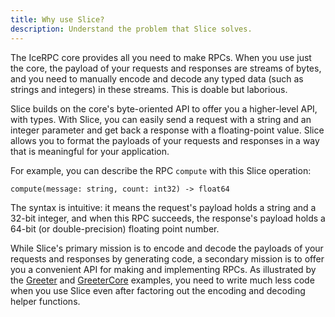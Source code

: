 ```yaml
---
title: Why use Slice?
description: Understand the problem that Slice solves.
---
```


The IceRPC core provides all you need to make RPCs. When you use just the core, the payload of your requests and
responses are streams of bytes, and you need to manually encode and decode any typed data (such as strings and integers)
in these streams. This is doable but laborious.

Slice builds on the core's byte-oriented API to offer you a higher-level API, with types. With Slice, you can easily
send a request with a string and an integer parameter and get back a response with a floating-point value. Slice allows
you to format the payloads of your requests and responses in a way that is meaningful for your application.

For example, you can describe the RPC `compute` with this Slice operation:

```slice
compute(message: string, count: int32) -> float64
```

The syntax is intuitive: it means the request's payload holds a string and a 32-bit integer, and when this RPC succeeds,
the response's payload holds a 64-bit (or double-precision) floating point number.

While Slice's primary mission is to encode and decode the payloads of your requests and responses by generating code, a
secondary mission is to offer you a convenient API for making and implementing RPCs. As illustrated by the
[Greeter][greeter] and [GreeterCore][greeter-core] examples, you need to write much less code when you use Slice even
after factoring out the encoding and decoding helper functions.

[greeter]: https://github.com/icerpc/icerpc-csharp/tree/main/examples/Greeter
[greeter-core]: https://github.com/icerpc/icerpc-csharp/tree/main/examples/GreeterCore
